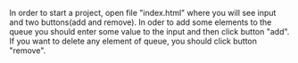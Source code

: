 In order to start a project, open file "index.html" where you will see input and two buttons(add and remove). In oder to add some elements to the queue you should enter some value to the input and then click button "add". If you want to delete any element of queue, you should click button "remove".
